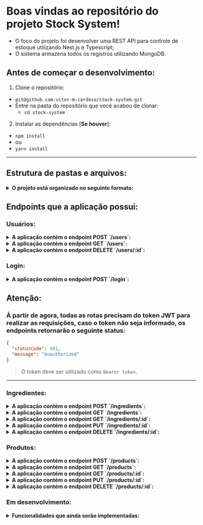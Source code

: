 # Boas vindas ao repositório do projeto Stock System!

  - O foco do projeto foi desenvolver uma REST API para controle de estoque utilizando Nest.js e Typescript;
  - O sistema armazena todos os registros utilizando MongoDB.

## Antes de começar o desenvolvimento:

1. Clone o repositório:
  * `git@github.com:vitor-m-cardoso/stock-system.git`
  * Entre na pasta do repositório que você acabou de clonar:
    * `cd stock-system`

2. Instalar as dependências [**Se houver**]:
  * `npm install`
  * ou
  * `yarn install`

---

## Estrutura de pastas e arquivos:

<details>
  <summary><strong>O projeto está organizado no seguinte formato:</strong></summary>

```bash
├── README.md
├── src
│   ├── auth
│       ├── strategy
│       │   └── constants.ts
│       │   └── jwt-auth.guard.ts
│       │   └── jwt.strategy.ts
│       │   └── local-auth.guard.ts
│       │   └── local.strategy.ts
│       ├── auth.module.ts
│       ├── auth.service.ts
│   ├── ingredients
│       ├── dto
│       │   └── create-ingredient.dto.ts
│       │   └── update-user-dto.ts
│       ├── middlewares
│       │   └── ingredients.middleware.ts
│       ├── schemas
│       │   └── ingredient.schema.ts
│       ├── ingredients.controller.ts
│       ├── ingredients.module.ts
│       ├── ingredients.service.ts
│   ├── login
│       ├── dto
│       │   └── login.dto.ts
│       ├── middlewares
│       │   └── login.middleware.ts
│       ├── schemas
│       │   └── login.schema.ts
│       ├── login.controller.ts
│       ├── login.module.ts
│   ├── products
│       ├── dto
│       │   └── create-product.dto.ts
│       │   └── update-product.dto.ts
│       ├── schemas
│       │   └── product.schema.ts
│       ├── validations
│       │   └── imageFileFilter.validation.ts
│       │   └── isRegisterValid.validation.ts
│       │   └── isValidId.validation.ts
│       │   └── quantity.validation.ts
│       ├── products.controller.ts
│       ├── products.module.ts
│       ├── products.service.ts
│   ├── users
│       ├── dto
│       │   └── user.dto.ts
│       ├── middlewares
│       │   └── user.middleware.ts
│       ├── schemas
│       │   └── user.schema.ts
│       ├── users.controller.ts
│       ├── users.module.ts
│       ├── users.service.ts
│   ├── utils
│       ├── roles
│       │   └── roles.decorator.ts
│       │   └── roles.enum.ts
│       │   └── roles.guard.ts
│       ├── bcrypt.ts
├── app.controller.ts
├── app.module.ts
├── app.service.ts
└── main.ts
```
</details>

## Endpoints que a aplicação possui:

### Usuários:

<details>

  <summary><strong>A aplicação contém o endpoint POST `/users`:</strong></summary>

  - Este endpoint deve ser capaz de adicionar um novo usuário no banco de dados;

- O corpo da requisição deve ter o seguinte formato:

  ```json
  {
    "name": "Primeiro user",
    "password": "mypassword",
    "email": "primeiroemail@test.com",
    "roles": "admin"
  }
  ```

- O campo de e-mail será considerado válido se tiver o formato `<prefixo>@<domínio>.com` e se for único. Ele é obrigatório.

- Se houver uma pessoa com o mesmo endereço de e-mail no banco de dados, o seguinte erro deve ser retornado:

  ```json
  {
    "status": 409,
    "error": "Email já cadastrado no sistema."
  }
  ```

- Caso contrário, deverá retornar a resposta no seguinte formato:

  ```json
  {
    "roles": [
      "admin"
    ],
    "password": "$2b$10$/MDbFamyCDcxgNGn.mM2AO1BZZ83E4R0U.IsGCGSvv18PIBFjBII2",
    "email": "primeiroemail@test.com",
    "name": "Primeiro user",
    "_id": "6213cd9a5718200872a8327c",
    "__v": 0
  }
  ```

</details>

<details>

  <summary><strong>A aplicação contém o endpoint GET `/users`:</strong></summary>

 - Este endpoint retorna todos os usuários cadastrados no banco de dados;

</details>

<details>

  <summary><strong>A aplicação contém o endpoint DELETE `/users/:id`:</strong></summary>

- Deleta um usuário com o ID especificado na URL;

- Exemplo de requisição:
    - `http://localhost:3000/users/61aaf5d3f74fe61c2bbe087c`

- A resposta deve retornar no seguinte formato:
  ```json
  {
    "success": "Usuário deletado com sucesso."
  }
  ```

- Caso nenhum usuário seja encontrado no banco de dados, resposta deve retornar no seguinte formato:
  ```json
  {
    "status": 404,
    "error": "Usuário não existe no sistema."
  }
  ```

</details>

### Login:

<details>

  <summary><strong>A aplicação contém o endpoint POST `/login`:</strong></summary>

 - Este endpoint retorna um token de acesso para um usuário cadastrado;

- O corpo da requisição deve ter o seguinte formato:
  ```json
  {
    "email": "primeiroemail@test.com",
    "password": "mypassword"
  }
  ```

- Se os campos estiverem corretos, a resposta deverá ser um token JWT, no seguinte formato:
  ```json
  {
    "access_token": "eyJhbGciOFDSFzI1NiIsInR5cCI6IkpXVCJ9.eyJlbWFpbCI6InRlc3RpbmdlbWFpbEBleGFtcGxlLmNvbSIsInN1YiI6IjYxYWJlYzRkMGUyMGU3Y2FjODZiMWMyMSIsImlhdCI6MTYzODcyMjkzOSwiZXhwIjoxNjM4NzQ4MTM5fQ.zaoUERfXIVMY-8RUv-PosFZIBnjyGPGkoPgKcebEJg0"
  }
  ```

</details>

## Atenção:

### À partir de agora, todas as rotas precisam do token JWT para realizar as requisições, caso o token não seja informado, os endpoints retornarão o seguinte status:
  ```json
  {
    "statusCode": 401,
    "message": "Unauthorized"
  }
  ```

> O token deve ser utilizado como `Bearer token`.

---

### Ingredientes:

<details>

  <summary><strong>A aplicação contém o endpoint POST `/ingredients`:</strong></summary>

- Esse endpoint cadastra um novo ingrediente;

- O corpo da requisição deve ser enviado em um formato parecido com este:
  ```json
  {
    "name": "Leite em pó",
    "measuringUnit": "250 g",
    "unitPrice": 10,
    "quantity": 10,
  }
  ```

- Se os campos estiverem corretos, a resposta retornará em um formato parecido com este:
  ```json
  {
    "quantity": 10,
    "unitPrice": 10,
    "measuringUnit": "250 g",
    "name": "Leite em pó",
    "_id": "6213d22e5718200872a83281",
  }
  ```

</details>

<details>

  <summary><strong>A aplicação contém o endpoint GET `/ingredients`:</strong></summary>

- Este endpoint retorna todos os ingredientes cadastratos no sistema.

</details>

<details>

  <summary><strong>A aplicação contém o endpoint GET `/ingredients/:id`:</strong></summary>

- Busca um ingrediente pelo seu ID cadastrado no sistema;
  - O ID deve ser especificado na URL.

- Exemplo de requisição:
    - `http://localhost:3000/ingredients/6213d22e5718200872a83281`

- A resposta da requisição deve estar em um formato parecido com este:
  ```json
  {
    "_id": "6213d22e5718200872a83281",
    "quantity": 10,
    "unitPrice": 10,
    "measuringUnit": "250 g",
    "name": "Leite em pó",
  }
  ```

</details>

<details>

  <summary><strong>A aplicação contém o endpoint PUT `/ingredients/:id`:</strong></summary>

- Altera as informações de um ingrediente pelo seu ID;
  - O ID deve serespecificado na URL da requisição.

- Exemplo de requisição:
    - `http://localhost:3000/ingredients/6213d22e5718200872a83281`;

- Alterando a seguinte informação:
    ```json
    {
      "measuringUnit": "750 g"
    }
    ```

- A resposta deve retornar em um formato parecido com este:
  ```json
  {
    "_id": "6213d22e5718200872a83281",
    "quantity": 10,
    "unitPrice": 10,
    "measuringUnit": "750 g",
    "name": "Leite em pó",
  }
  ```

</details>

<details>

  <summary><strong>A aplicação contém o endpoint DELETE `/ingredients/:id`:</strong></summary>

- Deleta um ingrediente pelo seu ID;
  - O ID deve ser especificado na URL.

- Exemplo de requisição:
    - `http://localhost:3000/ingredients/6213d22e5718200872a83281`;

- A resposta deve retornar em um formato parecido com este:
  ```json
  {
    "success": "Ingrediente deletado com sucesso."
  }
  ```

- Caso o ingrediente não exista no sistema, a resposta retorna em um formato parecido com este:
  ```json
  {
    "status": 404,
    "error": "Ingrediente não existe no sistema."
  }
  ```

</details>

### Produtos:

<details>

  <summary><strong>A aplicação contém o endpoint POST `/products`:</strong></summary>

- Este endpoint é utilizado para o cadastro de um novo produto;

- O corpo da requisição deve estar em um formato parecido com este:
  ```json
  {
    "productName": "Capuccino",
    "productIngredients": "leite em pó, chocolate em pó...",
    "productPrice": 15,
    "productImage": "capuccino.png",
    "quantity": 50
  }
  ```
> _A requisição é feita no formato `Multipart Form` e só serão aceitas imagens no formato `PNG` e `JPG`._

- Caso todos os campos estejam corretos, a resposta deve estar em um formato parecido com este:
  ```json
  {
    "quantity": 50,
    "productIngredients": "leite em pó, chocolate em pó...",
    "productPrice": 15,
    "productImage": "capuccino.png",
    "productName": "Capuccino",
    "_id": "6213d4cf5718200872a8328b",
  }
  ```
 
</details>

<details>

  <summary><strong>A aplicação contém o endpoint GET `/products`:</strong></summary>

- Este endpoint tem a função de retornar todos os produtos cadastratos no sistema.
 
</details>

<details>

  <summary><strong>A aplicação contém o endpoint GET `/products/:id`:</strong></summary>

- Busca um produto pelo seu ID;
  - O ID deverá ser especificado na URL.

- Exemplo de requisição:
    - `http://localhost:3000/products/6213d4cf5718200872a8328b`;

- A resposta deve estar em um formato parecido com este:
  ```json
  {
    "_id": "6213d4cf5718200872a8328b",
    "quantity": 50,
    "productIngredients": "leite em pó, chocolate em pó...",
    "productPrice": 15,
    "productImage": "capuccino.png",
    "productName": "Capuccino",
  }
  ```
 
</details>

<details>

  <summary><strong>A aplicação contém o endpoint PUT `/products/:id`:</strong></summary>

- Altera as informações de um produto pelo seu ID;
  - O ID deverá ser especificado na URL.

- Exemplo de requisição:
    - `http://localhost:3000/ingredients/6213d22e5718200872a83281`;
 
- Alterando as informações do preço do produto: 
  ```json
  {
  "productPrice": 20
  }
  ```

- A resposta deve retornar em um formato parecido com este:
  ```json
  {
    "_id": "6213d4cf5718200872a8328b",
    "quantity": 50,
    "productIngredients": "leite em pó, chocolate em pó...",
    "productPrice": 20,
    "productImage": "githubIcon.png",
    "productName": "Capuccino",
  }
  ```
 
</details>

<details>

  <summary><strong>A aplicação contém o endpoint DELETE `/products/:id`:</strong></summary>

- Deleta um produto com o ID especificado na URL;

- Exemplo de requisição:
    - `http://localhost:3000/products/6213d4cf5718200872a8328b`

- A resposta deve retornar no seguinte formato:
  ```json
  {
    "success": "Produto deletado com sucesso."
  }
  ```

- Caso o ingrediente não exista no sistema, a resposta retorna no seguinte formato:
  ```json
  {
    "status": 404,
    "error": "Produto não existe no sistema."
  }
  ```
 
</details>

### Em desenvolvimento:

<details>

  <summary><strong>Funcionalidades que ainda serão implementadas:</strong></summary>

- Testes unitários com Jest;
- Objeto que faça referência à um ingrediente e a quantidade em que esse ingrediente é utilizado;
- Regra de negócio para validar se o produto pode ou não ser vendido.
 
</details>
